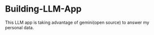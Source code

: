 # Building-LLM-App
This LLM app is taking advantage of gemini(open source) to answer my personal data.
